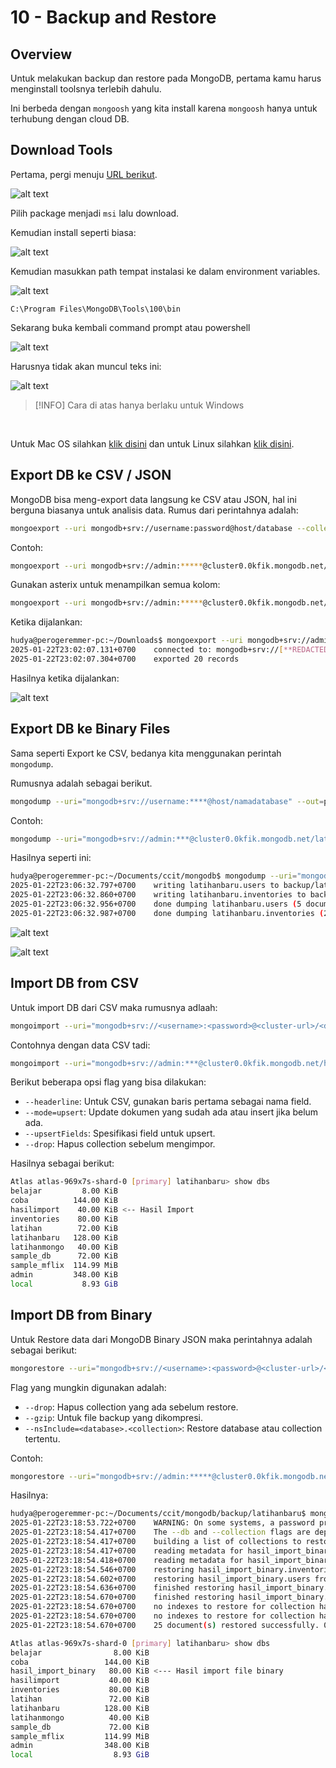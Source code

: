 # 10 - Backup and Restore

## Overview

Untuk melakukan backup dan restore pada MongoDB, pertama kamu harus menginstall toolsnya terlebih dahulu.

Ini berbeda dengan `mongoosh` yang kita install karena `mongoosh` hanya untuk terhubung dengan cloud DB.

## Download Tools

Pertama, pergi menuju [URL berikut](https://www.mongodb.com/try/download/database-tools).

![alt text](./assets/10-backup-and-restore/1.png)

Pilih package menjadi `msi` lalu download.

Kemudian install seperti biasa:

![alt text](./assets/10-backup-and-restore/2.png)

Kemudian masukkan path tempat instalasi ke dalam environment variables.

![alt text](./assets/10-backup-and-restore/3.png)

```plain
C:\Program Files\MongoDB\Tools\100\bin
```

Sekarang buka kembali command prompt atau powershell

![alt text](./assets/10-backup-and-restore/4.png)

Harusnya tidak akan muncul teks ini:

![alt text](./assets/10-backup-and-restore/5.png)

> [!INFO]
> Cara di atas hanya berlaku untuk Windows

<br />

Untuk Mac OS silahkan [klik disini](https://www.mongodb.com/docs/database-tools/installation/installation-macos/) dan untuk Linux silahkan [klik disini](https://www.mongodb.com/docs/database-tools/installation/installation-linux/).

## Export DB ke CSV / JSON

MongoDB bisa meng-export data langsung ke CSV atau JSON, hal ini berguna biasanya untuk analisis data. Rumus dari perintahnya adalah:

```bash
mongoexport --uri mongodb+srv://username:password@host/database --collection nama_collection --type csv/json --out namafile.csv --fields kolom
```

Contoh:

```bash
mongoexport --uri mongodb+srv://admin:*****@cluster0.0kfik.mongodb.net/latihanbaru --collection inventories --type csv --out latihan.csv --fields _id,name,category,stock
```

Gunakan asterix untuk menampilkan semua kolom:

```bash
mongoexport --uri mongodb+srv://admin:*****@cluster0.0kfik.mongodb.net/latihanbaru --collection inventories --type csv --out latihan.csv --fields "*"
```

Ketika dijalankan:

```bash
hudya@perogeremmer-pc:~/Downloads$ mongoexport --uri mongodb+srv://admin:****@cluster0.0kfik.mongodb.net/latihanbaru --collection inventories --type csv --out latihan.csv --fields _id,name,category,stock
2025-01-22T23:02:07.131+0700	connected to: mongodb+srv://[**REDACTED**]@cluster0.0kfik.mongodb.net/latihanbaru
2025-01-22T23:02:07.304+0700	exported 20 records
```

Hasilnya ketika dijalankan:

![alt text](./assets/10-backup-and-restore/6.png)

## Export DB ke Binary Files

Sama seperti Export ke CSV, bedanya kita menggunakan perintah `mongodump`.

Rumusnya adalah sebagai berikut.

```bash
mongodump --uri="mongodb+srv://username:****@host/namadatabase" --out=path
```

Contoh:

```bash
mongodump --uri="mongodb+srv://admin:***@cluster0.0kfik.mongodb.net/latihanbaru" --out=./backup
```

Hasilnya seperti ini:

```bash
hudya@perogeremmer-pc:~/Documents/ccit/mongodb$ mongodump --uri="mongodb+srv://admin:*****@cluster0.0kfik.mongodb.net/latihanbaru" --out=./backup
2025-01-22T23:06:32.797+0700	writing latihanbaru.users to backup/latihanbaru/users.bson
2025-01-22T23:06:32.860+0700	writing latihanbaru.inventories to backup/latihanbaru/inventories.bson
2025-01-22T23:06:32.956+0700	done dumping latihanbaru.users (5 documents)
2025-01-22T23:06:32.987+0700	done dumping latihanbaru.inventories (20 documents)
```

![alt text](./assets/10-backup-and-restore/7.png)

![alt text](./assets/10-backup-and-restore/8.png)

## Import DB from CSV

Untuk import DB dari CSV maka rumusnya adlaah:

```bash
mongoimport --uri="mongodb+srv://<username>:<password>@<cluster-url>/<database>" --collection=<collection_name> --type=<file_type> --file=<path_to_file>
```

Contohnya dengan data CSV tadi:

```bash
mongoimport --uri="mongodb+srv://admin:***@cluster0.0kfik.mongodb.net/hasilimport" --collection=inventories --type=csv --headerline --file=/home/hudya/Documents/ccit/mongodb/latihan.csv
```

Berikut beberapa opsi flag yang bisa dilakukan:

- `--headerline`: Untuk CSV, gunakan baris pertama sebagai nama field.
- `--mode=upsert`: Update dokumen yang sudah ada atau insert jika belum ada.
- `--upsertFields`: Spesifikasi field untuk upsert.
- `--drop`: Hapus collection sebelum mengimpor.

Hasilnya sebagai berikut:

```bash
Atlas atlas-969x7s-shard-0 [primary] latihanbaru> show dbs
belajar         8.00 KiB
coba          144.00 KiB
hasilimport    40.00 KiB <-- Hasil Import
inventories    80.00 KiB
latihan        72.00 KiB
latihanbaru   128.00 KiB
latihanmongo   40.00 KiB
sample_db      72.00 KiB
sample_mflix  114.99 MiB
admin         348.00 KiB
local           8.93 GiB
```

## Import DB from Binary

Untuk Restore data dari MongoDB Binary JSON maka perintahnya adalah sebagai berikut:

```bash
mongorestore --uri="mongodb+srv://<username>:<password>@<cluster-url>/<database>" <path_to_backup>
```

Flag yang mungkin digunakan adalah:

- `--drop`: Hapus collection yang ada sebelum restore.
- `--gzip`: Untuk file backup yang dikompresi.
- `--nsInclude=<database>.<collection>`: Restore database atau collection tertentu.

Contoh:

```bash
mongorestore --uri="mongodb+srv://admin:*****@cluster0.0kfik.mongodb.net/hasil_import_binary" /home/hudya/Documents/ccit/mongodb/backup/latihanbaru
```

Hasilnya:

```bash
hudya@perogeremmer-pc:~/Documents/ccit/mongodb/backup/latihanbaru$ mongorestore --uri="mongodb+srv://admin:****@cluster0.0kfik.mongodb.net/hasil_import_binary" /home/hudya/Documents/ccit/mongodb/backup/latihanbaru
2025-01-22T23:18:53.722+0700	WARNING: On some systems, a password provided directly in a connection string or using --uri may be visible to system status programs such as `ps` that may be invoked by other users. Consider omitting the password to provide it via stdin, or using the --config option to specify a configuration file with the password.
2025-01-22T23:18:54.417+0700	The --db and --collection flags are deprecated for this use-case; please use --nsInclude instead, i.e. with --nsInclude=${DATABASE}.${COLLECTION}
2025-01-22T23:18:54.417+0700	building a list of collections to restore from /home/hudya/Documents/ccit/mongodb/backup/latihanbaru dir
2025-01-22T23:18:54.417+0700	reading metadata for hasil_import_binary.inventories from /home/hudya/Documents/ccit/mongodb/backup/latihanbaru/inventories.metadata.json
2025-01-22T23:18:54.418+0700	reading metadata for hasil_import_binary.users from /home/hudya/Documents/ccit/mongodb/backup/latihanbaru/users.metadata.json
2025-01-22T23:18:54.546+0700	restoring hasil_import_binary.inventories from /home/hudya/Documents/ccit/mongodb/backup/latihanbaru/inventories.bson
2025-01-22T23:18:54.602+0700	restoring hasil_import_binary.users from /home/hudya/Documents/ccit/mongodb/backup/latihanbaru/users.bson
2025-01-22T23:18:54.636+0700	finished restoring hasil_import_binary.inventories (20 documents, 0 failures)
2025-01-22T23:18:54.670+0700	finished restoring hasil_import_binary.users (5 documents, 0 failures)
2025-01-22T23:18:54.670+0700	no indexes to restore for collection hasil_import_binary.inventories
2025-01-22T23:18:54.670+0700	no indexes to restore for collection hasil_import_binary.users
2025-01-22T23:18:54.670+0700	25 document(s) restored successfully. 0 document(s) failed to restore.
```

```bash
Atlas atlas-969x7s-shard-0 [primary] latihanbaru> show dbs
belajar                8.00 KiB
coba                 144.00 KiB
hasil_import_binary   80.00 KiB <--- Hasil import file binary
hasilimport           40.00 KiB
inventories           80.00 KiB
latihan               72.00 KiB
latihanbaru          128.00 KiB
latihanmongo          40.00 KiB
sample_db             72.00 KiB
sample_mflix         114.99 MiB
admin                348.00 KiB
local                  8.93 GiB
```
